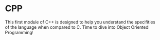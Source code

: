 # CPP
This first module of C++ is designed to help you understand the specifities of the language when compared to C. Time to dive into Object Oriented Programming!
